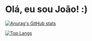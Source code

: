 # Olá, eu sou João! :)

[![Anurag's GitHub stats](https://github-readme-stats.vercel.app/api?username=joao-antonio-gomes)](https://github.com/anuraghazra/github-readme-stats)

[![Top Langs](https://github-readme-stats.vercel.app/api/top-langs/?username=anuraghazra)](https://github.com/anuraghazra/github-readme-stats)

